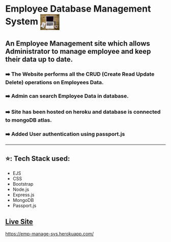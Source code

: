 # Employee Database Management System     <img align="center" width="60" height="50" src="public/img/icon.jpg">
## An Employee Management site which allows Administrator to manage employee and keep their data up to date.  
###  ➡️ The Website performs all the CRUD (Create Read Update Delete) operations on Employees Data.
###  ➡️ Admin can search Employee Data in database.
###  ➡️ Site has been hosted on heroku and database is connected to mongoDB atlas.
###  ➡️ Added User authentication using passport.js
- - - -
## ⭐: Tech Stack used: 
- EJS       
- CSS         
- Bootstrap   
- Node.js  
- Express.js
- MongoDB
- Passport.js




 


## [Live Site](https://emp-manage-sys.herokuapp.com/)
https://emp-manage-sys.herokuapp.com/
